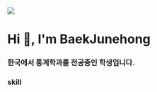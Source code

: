 <img src="https://capsule-render.vercel.app/api?type=Waving&color=auto&height=120&section=header&text=Baek%20Junehong&fontSize=70&animation=fadeIn" />

<h1 align="left">Hi 👋, I'm BaekJunehong</h1>
<h3 align="left">한국에서 통계학과를 전공중인 학생입니다.</h3>



<h3 align="left">skill</h3>
<p align="left"><img src="https://img.shields.io/badge/TypeScript-3178C6?style=flat&logo=TypeScript&logoColor=white"/>
</p>
